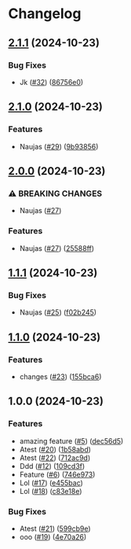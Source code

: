 # Changelog

## [2.1.1](https://github.com/PovilasPliuskus/VersioningTests/compare/v2.1.0...v2.1.1) (2024-10-23)


### Bug Fixes

* Jk ([#32](https://github.com/PovilasPliuskus/VersioningTests/issues/32)) ([86756e0](https://github.com/PovilasPliuskus/VersioningTests/commit/86756e046293c6e70a87078862762966b986b2f0))

## [2.1.0](https://github.com/PovilasPliuskus/VersioningTests/compare/v2.0.0...v2.1.0) (2024-10-23)


### Features

* Naujas ([#29](https://github.com/PovilasPliuskus/VersioningTests/issues/29)) ([9b93856](https://github.com/PovilasPliuskus/VersioningTests/commit/9b93856880fbf7b8629d429d819c70f00f7fc64d))

## [2.0.0](https://github.com/PovilasPliuskus/VersioningTests/compare/v1.1.1...v2.0.0) (2024-10-23)


### ⚠ BREAKING CHANGES

* Naujas ([#27](https://github.com/PovilasPliuskus/VersioningTests/issues/27))

### Features

* Naujas ([#27](https://github.com/PovilasPliuskus/VersioningTests/issues/27)) ([25588ff](https://github.com/PovilasPliuskus/VersioningTests/commit/25588ff371949d1ff49c8f883f2f32902b54fce5))

## [1.1.1](https://github.com/PovilasPliuskus/VersioningTests/compare/v1.1.0...v1.1.1) (2024-10-23)


### Bug Fixes

* Naujas ([#25](https://github.com/PovilasPliuskus/VersioningTests/issues/25)) ([f02b245](https://github.com/PovilasPliuskus/VersioningTests/commit/f02b245fff2c09c86e337b896d0c112ca846ef4d))

## [1.1.0](https://github.com/PovilasPliuskus/VersioningTests/compare/v1.0.0...v1.1.0) (2024-10-23)


### Features

* changes ([#23](https://github.com/PovilasPliuskus/VersioningTests/issues/23)) ([155bca6](https://github.com/PovilasPliuskus/VersioningTests/commit/155bca62840087a71600b00907c299548cc62a96))

## 1.0.0 (2024-10-23)


### Features

* amazing feature ([#5](https://github.com/PovilasPliuskus/VersioningTests/issues/5)) ([dec56d5](https://github.com/PovilasPliuskus/VersioningTests/commit/dec56d54a4744c565d36034b80c5751dd2166da2))
* Atest ([#20](https://github.com/PovilasPliuskus/VersioningTests/issues/20)) ([1b58abd](https://github.com/PovilasPliuskus/VersioningTests/commit/1b58abd115460c120d1d62750c16ddc897635b65))
* Atest ([#22](https://github.com/PovilasPliuskus/VersioningTests/issues/22)) ([712ac9d](https://github.com/PovilasPliuskus/VersioningTests/commit/712ac9db783e61a0005c4f14fa83ba9e66560d29))
* Ddd ([#12](https://github.com/PovilasPliuskus/VersioningTests/issues/12)) ([109cd3f](https://github.com/PovilasPliuskus/VersioningTests/commit/109cd3f18753cc309ad9b6c774e515473edc5690))
* Feature ([#6](https://github.com/PovilasPliuskus/VersioningTests/issues/6)) ([746e973](https://github.com/PovilasPliuskus/VersioningTests/commit/746e973ede01189552f238b14a764f53427d5bfa))
* Lol ([#17](https://github.com/PovilasPliuskus/VersioningTests/issues/17)) ([e455bac](https://github.com/PovilasPliuskus/VersioningTests/commit/e455bacb6dd35746ae8c50ab489ba3a21befbc60))
* Lol ([#18](https://github.com/PovilasPliuskus/VersioningTests/issues/18)) ([c83e18e](https://github.com/PovilasPliuskus/VersioningTests/commit/c83e18e880c567adcfa997158915e3d53b73664f))


### Bug Fixes

* Atest ([#21](https://github.com/PovilasPliuskus/VersioningTests/issues/21)) ([599cb9e](https://github.com/PovilasPliuskus/VersioningTests/commit/599cb9ef792c68544aee99f4a2164e52ef9605dd))
* ooo ([#19](https://github.com/PovilasPliuskus/VersioningTests/issues/19)) ([4e70a26](https://github.com/PovilasPliuskus/VersioningTests/commit/4e70a26c023d3406ba9e70d95650ac1983a206e7))
